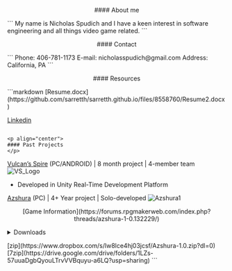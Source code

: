 <p align="center">
#### About me
</p>
```
My name is Nicholas Spudich and I have a keen interest in software
engineering and all things video game related.
```

<p align="center">
#### Contact
</p>
```
Phone: 406-781-1173
E-mail: nicholasspudich@gmail.com
Address: California, PA
```

<p align="center">
#### Resources
</p>
```markdown
[Resume.docx](https://github.com/sarretth/sarretth.github.io/files/8558760/Resume2.docx)

[Linkedin](https://www.linkedin.com/in/nicholas-spudich-029a0821a/)
```

<p align="center">
#### Past Projects
</p>
```
[Vulcan’s Spire](https://streamable.com/uqlbdo) (PC/ANDROID) | 8 month project | 4-member team 
![VS_Logo](https://user-images.githubusercontent.com/64248034/165195624-c0ae09d8-3f07-4c74-bf3f-7a43e26652aa.png)
- Developed in Unity Real-Time Development Platform

[Azshura]() (PC) | 4+ Year project | Solo-developed
![Azshura1](https://user-images.githubusercontent.com/64248034/165196535-d897d503-79d9-4ffa-8c62-300cbfc932b0.png)

<p align="center">
  [Game Information](https://forums.rpgmakerweb.com/index.php?threads/azshura-1-0.132229/)
  <details><summary>Downloads</summary>
  <p>

  </p>
  </details>
</p>
[zip](https://www.dropbox.com/s/lw8lce4hj03jcsf/Azshura-1.0.zip?dl=0)
[7zip](https://drive.google.com/drive/folders/1LZs-57uuaDgbQyouLTrvVVBquyu-a6LQ?usp=sharing)
```
